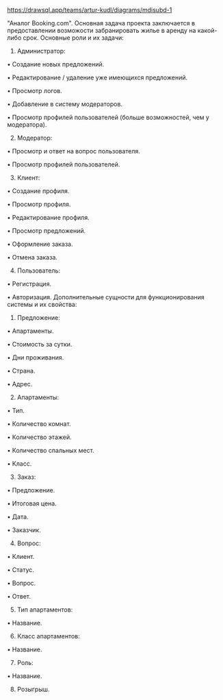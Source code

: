 https://drawsql.app/teams/artur-kudl/diagrams/mdisubd-1

"Аналог Booking.com". Основная задача проекта заключается в предоставлении возможости забранировать жилье в аренду на какой-либо срок. Основные роли и их задачи:

1. Администратор:

•	Создание новых предложений.

•	Редактирование / удаление уже имеющихся предложений. 

•	Просмотр логов.

•	Добавление в систему модераторов.

•	Просмотр профилей пользователей (больше возможностей, чем у модератора).

2. Модератор:

•	Просмотр и ответ на вопрос пользователя.

•	Просмотр профилей пользователей.

3. Клиент:

•	Создание профиля.

•	Просмотр профиля.

•	Редактирование профиля.

•	Просмотр предложений.

•	Оформление заказа.

•	Отмена заказа.

4. Пользователь:

•	Регистрация.

•	Авторизация. Дополнительные сущности для функционирования системы и их свойства:

1. Предложение:

•	Апартаменты.

•	Стоимость за сутки.

•	Дни проживания.

•	Страна.

•	Адрес.

2. Апартаменты:

•	Тип.

•	Количество комнат.

•	Количество этажей.

•	Количество спальных мест.

•	Класс.

3. Заказ:

•	Предложение.

•	Итоговая цена.

•	Дата.

•	Заказчик.

4. Вопрос:

•	Клиент.

•	Статус.

•	Вопрос.

•	Ответ.

5. Тип апартаментов:

•	Название.

6. Класс апартаментов:

•	Название.

7. Роль:

•	Название.

8. Розыгрыш.
